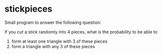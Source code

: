 # stickpieces
Small program to answer the following question:

If you cut a stick randomly into 4 pieces, what is the probability to be able to 

1. form at least one triangle with 3 of these pieces
1. form a triangle with any 3 of these pieces
